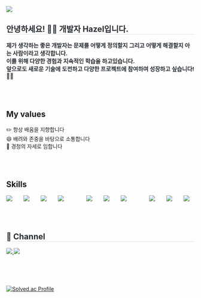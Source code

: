 
<div align= "left">
    <img src="https://capsule-render.vercel.app/api?type=waving&color=0:7dbae8,100:3380e6&height=240&text=Hazel's%20github&animation=fadeIn&fontColor=ffffff&fontSize=50" />
    </div>

<h2 style="border-bottom: 1px solid #d8dee4; color: #282d33;"> 안녕하세요! 🙋‍♀️ 개발자 Hazel입니다. </h2>  
    <div style="font-weight: 700; font-size: 15px; text-align: left; color: #282d33;"> 제가 생각하는 좋은 개발자는 문제를 어떻게 정의할지 그리고 어떻게 해결할지 아는 사람이라고 생각합니다. </li><br></li>이를 위해 다양한 경험과 지속적인 학습을 하고있습니다. </li><br></li>앞으로도 새로운 기술에 도전하고 다양한 프로젝트에 참여하며 성장하고 싶습니다! 🏃‍♀️ </div> 
    </div><br />
<br />
<br />

## My values
✏️ 항상 배움을 지향합니다<br />
😄 배려와 존중을 바탕으로 소통합니다<br />
🦻 경청의 자세로 임합니다<br />
<br />
<br />
<br />



## Skills

<div style="display:flex;gap:30px;flex-wrap:wrap;">
<img src="https://img.shields.io/badge/js-F7DF1E?style=for-the-badge&logo=javascript&logoColor=black">
<img src="https://img.shields.io/badge/express-000000?style=for-the-badge&logo=express&logoColor=white">
<img src="https://img.shields.io/badge/Java-007396?style=for-the-badge&logo=Java&logoColor=white">
<img src="https://img.shields.io/badge/spring-6DB33F?style=for-the-badge&logo=spring&logoColor=white">
<br>
<img src="https://img.shields.io/badge/MySQL-4479A1?style=for-the-badge&logo=mysql&logoColor=white">
<img src="https://img.shields.io/badge/MariaDB-003545?style=for-the-badge&logo=mariadb&logoColor=white">
<img src="https://img.shields.io/badge/PostgreSQL-316192?style=for-the-badge&logo=postgresql&logoColor=white">
<br>
<img src="https://img.shields.io/badge/Amazon_AWS-FF9900?style=for-the-badge&logo=amazonaws&logoColor=white">
<img src="https://img.shields.io/badge/Docker-2496ED?style=for-the-badge&logo=Docker&logoColor=white">
<img src="https://img.shields.io/badge/github-181717?style=for-the-badge&logo=github&logoColor=white">

  
  
</div>

<br />
<br />
<br />


<h2 style="border-bottom: 1px solid #d8dee4; color: #282d33;">  📨  Channel </h2> 
    <div style="text-align: left;"> <a href=https://velog.io/@hayaon0603/posts> <img src="https://img.shields.io/badge/Velog-20C997?style=for-the-badge&logo=Velog&logoColor=white&link=https://velog.io/@hayaon0603/posts"> </a>
         <a href=mailto:johayeon788@gmail.com> <img src="https://img.shields.io/badge/Gmail-6BAED6?style=for-the-badge&logo=Gmail&logoColor=white&link=mailto:johayeon788@gmail.com"> </a>
          </div>  <br> 



<br />
<br />
<br />


[![Solved.ac Profile](http://mazassumnida.wtf/api/generate_badge?boj=gelong)](https://solved.ac/gelong)

<br />
<br />
<br />




